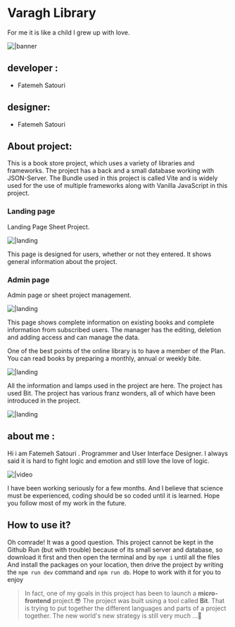 # Varagh Library

For me it is like a child I grew up with love.

![|banner](/public/images/github/cover.png)


## developer :

- Fatemeh Satouri

## designer:
- Fatemeh Satouri


## About project:
This is a book store project, which uses a variety of libraries and frameworks.
The project has a back and a small database working with JSON-Server.
The Bundle used in this project is called Vite and is widely used for the use of multiple frameworks along with Vanilla JavaScript in this project.


### Landing page
Landing Page Sheet Project.

![|landing](/public/images/github/landingpage.png)

This page is designed for users, whether or not they entered. It shows general information about the project.


### Admin page
Admin page or sheet project management.

![|landing](/public/images/github/مدیریت.png)

This page shows complete information on existing books and complete information from subscribed users. The manager has the editing, deletion and adding access and can manage the data.

One of the best points of the online library is to have a member of the Plan.
You can read books by preparing a monthly, annual or weekly bite.


![|landing](/public/images/github/تصویرزمینه%20(1).png)


All the information and lamps used in the project are here. The project has used Bit.
The project has various franz wonders, all of which have been introduced in the project.


![|landing](/public/images/github/stra.png)


## about me :
Hi i am Fatemeh Satouri .
Programmer and User Interface Designer.
I always said it is hard to fight logic and emotion and still love the love of logic.

![|video](https://media.tumblr.com/tumblr_lrqj3oXiJj1qc62jt.gif)

I have been working seriously for a few months.
And I believe that science must be experienced, coding should be so coded until it is learned.
Hope you follow most of my work in the future.


## How to use it?
Oh comrade! It was a good question.
This project cannot be kept in the Github Run (but with trouble) because of its small server and database, so download it first and then open the terminal and by `npm i` until all the files And install the packages on your location, then drive the project by writing the `npm run dev` command and `npm run db`.
Hope to work with it for you to enjoy

> In fact, one of my goals in this project has been to launch a **micro-frontend** project.😎
The project was built using a tool called **Bit**. That is trying to put together the different languages ​​and parts of a project together. The new world's new strategy is still very much ...💖
